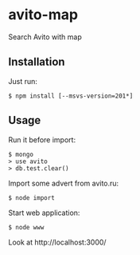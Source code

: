 avito-map
=========

Search Avito with map


## Installation ##

Just run:

    $ npm install [--msvs-version=201*]

## Usage ##

Run it before import:

    $ mongo
    > use avito
    > db.test.clear()

Import some advert from avito.ru:

    $ node import
    
Start web application:

    $ node www

Look at http://localhost:3000/
